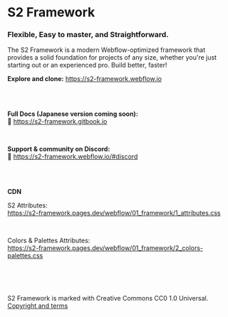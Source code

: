 # S2 Framework

### Flexible, Easy to master, and Straightforward.

The S2 Framework is a modern Webflow-optimized framework that provides a solid foundation for projects of any size, whether you're just starting out or an experienced pro. Build better, faster!

**Explore and clone:** https://s2-framework.webflow.io


<br><br>


**Full Docs (Japanese version coming soon):** <br>
📘 https://s2-framework.gitbook.io

<br>

**Support & community on Discord:** <br>
👾 https://s2-framework.webflow.io/#discord


<br><br>


**CDN**

S2 Attributes:<br>
https://s2-framework.pages.dev/webflow/01_framework/1_attributes.css

<br>

Colors & Palettes Attributes:<br>
https://s2-framework.pages.dev/webflow/01_framework/2_colors-palettes.css


<br><br><br>


S2 Framework is marked with Creative Commons CC0 1.0 Universal.
[Copyright and terms](https://s2-framework.gitbook.io/docs/copyright-and-terms)
